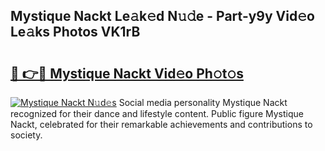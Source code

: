 ## Mystique Nackt Le𝚊k𝚎d N𝚞𝚍e - Part-y9y Vid𝚎o Le𝚊ks Photos VK1rB

# <h2><a href="http://fb81oa.evod.top/?m=Mystique+Nackt">🔗 👉🔴 Mystique Nackt Vid𝚎o Ph𝚘t𝚘s</a></h2>

[![Mystique Nackt N𝚞d𝚎s](https://i.imgur.com/8V9OHl7.gif)](http://fb81oa.evod.top/?m=Mystique+Nackt)
Social media personality Mystique Nackt recognized for their dance and lifestyle content. Public figure Mystique Nackt, celebrated for their remarkable achievements and contributions to society. 
